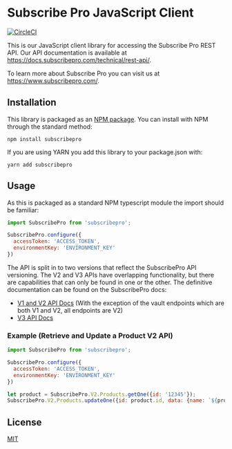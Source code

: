 # Subscribe Pro JavaScript Client

[![CircleCI](https://dl.circleci.com/status-badge/img/gh/subscribepro/subscribepro-js/tree/main.svg?style=svg)](https://dl.circleci.com/status-badge/redirect/gh/subscribepro/subscribepro-js/tree/main)

This is our JavaScript client library for accessing the Subscribe Pro REST API. Our API documentation is available at https://docs.subscribepro.com/technical/rest-api/.

To learn more about Subscribe Pro you can visit us at https://www.subscribepro.com/.

## Installation

This library is packaged as an [NPM package](https://www.npmjs.com/package/subscribepro). You can install with NPM through the standard method:

```
npm install subscribepro
```

If you are using YARN you add this library to your package.json with:

```
yarn add subscribepro
```

## Usage

As this is packaged as a standard NPM typescript module the import should be familiar:

```javascript
import SubscribePro from 'subscribepro';

SubscribePro.configure({
  accessToken: 'ACCESS_TOKEN',
  environmentKey: 'ENVIRONMENT_KEY'
})
```

The API is split in to two versions that reflect the SubscribePro API versioning. The V2 and V3 APIs have overlapping functionality, but there are capabilities that can only be found in one or the other. The definitive documentation can be found on the SubscribePro docs:

- [V1 and V2 API Docs](https://api.subscribepro.com/docs/rest) (With the exception of the vault endpoints which are both V1 and V2, all endpoints are V2)
- [V3 API Docs](https://api.subscribepro.com/docs)

### Example (Retrieve and Update a Product V2 API)

```javascript
import SubscribePro from 'subscribepro';

SubscribePro.configure({
  accessToken: 'ACCESS_TOKEN',
  environmentKey: 'ENVIRONMENT_KEY'
})

let product = SubscribePro.V2.Products.getOne({id: '12345'});
SubscribePro.V2.Products.updateOne({id: product.id, data: {name: `${product.name} (2022)`}});
```

## License

[MIT](LICENSE)